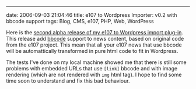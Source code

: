 ---
date: 2006-09-03 21:04:46
title: e107 to Wordpress Importer: v0.2 with bbcode support
tags: Blog, CMS, e107, PHP, Web, WordPress

Here is the [second alpha release of my e107 to Wordpress import plug-in](http://wordpress.org/extend/plugins/e107-importer/). This release add [bbcode](http://en.wikipedia.org/wiki/BBCode) support to news content, based on original code from the e107 project. This mean that all your e107 news that use bbcode will be automattically transformed in pure html code to fit in Wordpress.

The tests I've done on my local machine showed me that there is still some problems with embedded URLs that use `[link]` bbcode and with image rendering (which are not rendered with `img` html tag). I hope to find some time soon to understand and fix this bad behaviour.
